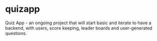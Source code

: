 # quizapp
Quiz App - an ongoing project that will start basic and iterate to have a backend, with users, score keeping, leader boards and user-generated questions.
